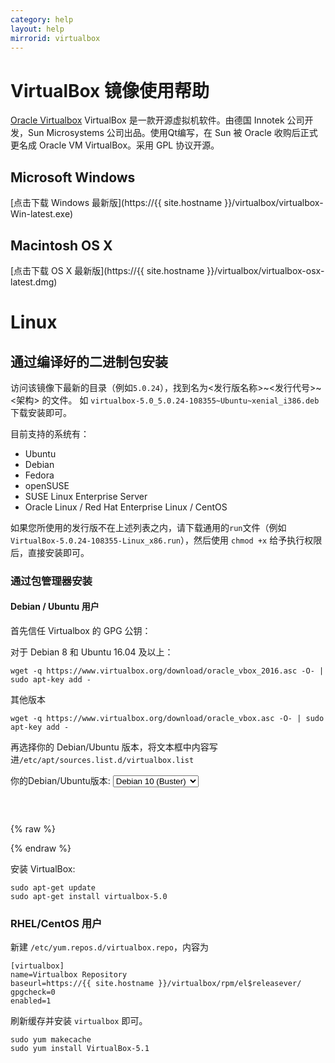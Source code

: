 ```yaml
---
category: help
layout: help
mirrorid: virtualbox
---
```


# VirtualBox 镜像使用帮助

[Oracle Virtualbox](https://www.virtualbox.org/) VirtualBox 是一款开源虚拟机软件。由德国 Innotek 公司开发，Sun Microsystems 公司出品。使用Qt编写，在 Sun 被 Oracle 收购后正式更名成 Oracle VM VirtualBox。采用 GPL 协议开源。

## Microsoft Windows

[点击下载 Windows 最新版](https://{{ site.hostname }}/virtualbox/virtualbox-Win-latest.exe)


## Macintosh OS X

[点击下载 OS X 最新版](https://{{ site.hostname }}/virtualbox/virtualbox-osx-latest.dmg)

# Linux

## 通过编译好的二进制包安装

访问该镜像下最新的目录（例如`5.0.24`），找到名为<发行版名称>~<发行代号>~<架构> 的文件。
如 `virtualbox-5.0_5.0.24-108355~Ubuntu~xenial_i386.deb` 下载安装即可。

目前支持的系统有：

* Ubuntu
* Debian
* Fedora
* openSUSE
* SUSE Linux Enterprise Server
* Oracle Linux / Red Hat Enterprise Linux / CentOS

如果您所使用的发行版不在上述列表之内，请下载通用的`run`文件（例如`VirtualBox-5.0.24-108355-Linux_x86.run`），然后使用 `chmod +x` 给予执行权限后，直接安装即可。

### 通过包管理器安装

#### Debian / Ubuntu 用户

首先信任 Virtualbox 的 GPG 公钥：

对于 Debian 8 和 Ubuntu 16.04 及以上：

```shell
wget -q https://www.virtualbox.org/download/oracle_vbox_2016.asc -O- | sudo apt-key add -
```

其他版本

```shell
wget -q https://www.virtualbox.org/download/oracle_vbox.asc -O- | sudo apt-key add -
```

再选择你的 Debian/Ubuntu 版本，将文本框中内容写进`/etc/apt/sources.list.d/virtualbox.list`

<form class="form-inline">
<div class="form-group">
  <label>你的Debian/Ubuntu版本: </label>
  <select class="form-control release-select" data-template="#apt-template" data-target="#apt-content">
	  <option data-os="debian" data-release="buster" selected>Debian 10 (Buster)</option>
    <option data-os="debian" data-release="stretch">Debian 9 (Stretch)</option>
    <option data-os="debian" data-release="jessie">Debian 8 (Jessie)</option>
    <option data-os="debian" data-release="wheezy">Debian 7 (Wheezy)</option>
	  <option data-os="ubuntu" data-release="bionic">Ubuntu 18.04 LTS</option>
    <option data-os="ubuntu" data-release="xenial">Ubuntu 16.04 LTS</option>
    <option data-os="ubuntu" data-release="trusty">Ubuntu 14.04 LTS</option>
  </select>
</div>
</form>

<p></p>
<pre>
<code id="apt-content">
</code>
</pre>

{% raw %}
<script id="apt-template" type="x-tmpl-markup">
deb {{if os_name|equals>ubuntu}}https{{else}}http{{/if}}://{%endraw%}{{ site.hostname }}{%raw%}/virtualbox/apt/ {{release_name}} contrib
</script>
{% endraw %}

安装 VirtualBox:

```
sudo apt-get update
sudo apt-get install virtualbox-5.0
```

### RHEL/CentOS 用户


新建 `/etc/yum.repos.d/virtualbox.repo`，内容为

```
[virtualbox]
name=Virtualbox Repository
baseurl=https://{{ site.hostname }}/virtualbox/rpm/el$releasever/
gpgcheck=0
enabled=1
```

刷新缓存并安装 `virtualbox` 即可。

```
sudo yum makecache
sudo yum install VirtualBox-5.1
```
